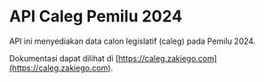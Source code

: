 # API Caleg Pemilu 2024

API ini menyediakan data calon legislatif (caleg) pada Pemilu 2024.

Dokumentasi dapat dilihat di [https://caleg.zakiego.com](https://caleg.zakiego.com).